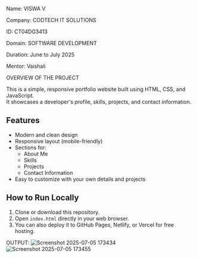 Name: VISWA V

Company: CODTECH IT SOLUTIONS

ID: CT04DG3413

Domain: SOFTWARE DEVELOPMENT

Duration: June to July 2025

Mentor: Vaishali

OVERVIEW OF THE PROJECT

This is a simple, responsive portfolio website built using HTML, CSS, and JavaScript.  
It showcases a developer's profile, skills, projects, and contact information.

##  Features
- Modern and clean design
- Responsive layout (mobile-friendly)
- Sections for:
  - About Me
  - Skills
  - Projects
  - Contact Information
- Easy to customize with your own details and projects


## How to Run Locally
1. Clone or download this repository.
2. Open `index.html` directly in your web browser.
3. You can also deploy it to GitHub Pages, Netlify, or Vercel for free hosting.

OUTPUT:
![Screenshot 2025-07-05 173434](https://github.com/user-attachments/assets/65e3d815-48fa-413c-b3ba-37649c9cbfdf)
![Screenshot 2025-07-05 173455](https://github.com/user-attachments/assets/cd23f2eb-fc40-45bc-9ff9-6c52bff04925)




